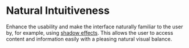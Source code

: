 # Natural Intuitiveness

Enhance the usability and make the interface naturally familiar to the user by, for example, using [shadow effects](natural-intuitiveness/shadow-effect.md). This allows the user to access content and information easily with a pleasing natural visual balance.
